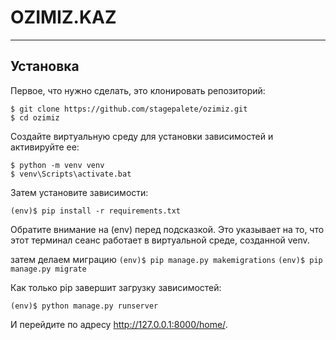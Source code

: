 # OZIMIZ.KAZ

---------------------------
## Установка

Первое, что нужно сделать, это клонировать репозиторий:

    $ git clone https://github.com/stagepalete/ozimiz.git
    $ cd ozimiz

Создайте виртуальную среду для установки зависимостей и активируйте ее:

    $ python -m venv venv
    $ venv\Scripts\activate.bat

Затем установите зависимости:

    (env)$ pip install -r requirements.txt
Обратите внимание на (env) перед подсказкой. Это указывает на то, что этот терминал
сеанс работает в виртуальной среде, созданной venv.

затем делаем миграцию
    `(env)$ pip manage.py makemigrations`
    `(env)$ pip manage.py migrate`

Как только pip завершит загрузку зависимостей:

    (env)$ python manage.py runserver
И перейдите по адресу http://127.0.0.1:8000/home/.
